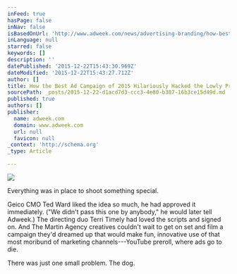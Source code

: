 ```yaml
---
inFeed: true
hasPage: false
inNav: false
isBasedOnUrl: 'http://www.adweek.com/news/advertising-branding/how-best-ad-campaign-2015-hilariously-hacked-lowly-preroll-ad-168614'
inLanguage: null
starred: false
keywords: []
description: ''
datePublished: '2015-12-22T15:43:30.969Z'
dateModified: '2015-12-22T15:43:27.712Z'
author: []
title: How the Best Ad Campaign of 2015 Hilariously Hacked the Lowly Preroll Ad
sourcePath: _posts/2015-12-22-d1acd7d3-ccc3-4e80-b387-16b3ce15d49d.md
published: true
authors: []
publisher:
  name: adweek.com
  domain: www.adweek.com
  url: null
  favicon: null
_context: 'http://schema.org'
_type: Article

---
```

![](https://s3-us-west-2.amazonaws.com/the-grid-img/p/278a1dc3d03dd364041b68080f40dfa817522744.jpg)

Everything was in place to shoot something special.

Geico CMO Ted Ward liked the idea so much, he had approved it immediately. ("We didn't pass this one by anybody," he would later tell Adweek.) The directing duo Terri Timely had loved the scripts and signed on. And The Martin Agency creatives couldn't wait to get on set and film a campaign they'd dreamed up that would make fun, innovative use of that most moribund of marketing channels---YouTube preroll, where ads go to die.

There was just one small problem. The dog.